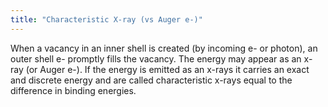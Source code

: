 ```yaml
---
title: "Characteristic X-ray (vs Auger e-)"
---
```

When a vacancy in an inner shell is created (by incoming e- or photon), an outer shell e- promptly fills the vacancy. The energy may appear as an x-ray (or Auger e-). If the energy is emitted as an x-rays it carries an exact and discrete energy and are called characteristic x-rays equal to the difference in binding energies.

